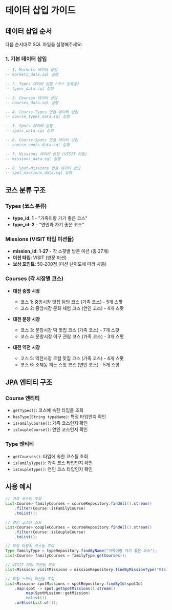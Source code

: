 # 데이터 삽입 가이드

## 데이터 삽입 순서

다음 순서대로 SQL 파일을 실행해주세요:

### 1. 기본 데이터 삽입
```sql
-- 1. Markets 데이터 삽입
-- markets_data.sql 실행

-- 2. Types 데이터 삽입 (코스 분류용)
-- types_data.sql 실행

-- 3. Courses 데이터 삽입
-- courses_data.sql 실행

-- 4. Course-Types 연결 데이터 삽입
-- course_types_data.sql 실행

-- 5. Spots 데이터 삽입
-- spots_data.sql 실행

-- 6. Course-Spots 연결 데이터 삽입
-- course_spots_data.sql 실행

-- 7. Missions 데이터 삽입 (VISIT 타입)
-- missions_data.sql 실행

-- 8. Spot-Missions 연결 데이터 삽입
-- spot_missions_data.sql 실행
```

## 코스 분류 구조

### Types (코스 분류)
- **type_id: 1** - "가족이랑 가기 좋은 코스"
- **type_id: 2** - "연인과 가기 좋은 코스"

### Missions (VISIT 타입 미션들)
- **mission_id: 1-27** - 각 스팟별 방문 미션 (총 27개)
- **미션 타입**: VISIT (방문 미션)
- **보상 포인트**: 50-200점 (미션 난이도에 따라 차등)

### Courses (각 시장별 코스)
- **대전 중앙 시장**
  - 코스 1: 중앙시장 맛집 탐방 코스 (가족 코스) - 5개 스팟
  - 코스 2: 중앙시장 문화 체험 코스 (연인 코스) - 4개 스팟

- **대전 문창 시장**
  - 코스 3: 문창시장 떡 맛집 코스 (가족 코스) - 7개 스팟
  - 코스 4: 문창시장 야구 관람 코스 (가족 코스) - 3개 스팟

- **대전 역전 시장**
  - 코스 5: 역전시장 로컬 맛집 코스 (가족 코스) - 4개 스팟
  - 코스 6: 소제동 히든 스팟 코스 (연인 코스) - 5개 스팟

## JPA 엔티티 구조

### Course 엔티티
- `getTypes()`: 코스에 속한 타입들 조회
- `hasType(String typeName)`: 특정 타입인지 확인
- `isFamilyCourse()`: 가족 코스인지 확인
- `isCoupleCourse()`: 연인 코스인지 확인

### Type 엔티티
- `getCourses()`: 타입에 속한 코스들 조회
- `isFamilyType()`: 가족 코스 타입인지 확인
- `isCoupleType()`: 연인 코스 타입인지 확인

## 사용 예시

```java
// 가족 코스만 조회
List<Course> familyCourses = courseRepository.findAll().stream()
    .filter(Course::isFamilyCourse)
    .toList();

// 연인 코스만 조회
List<Course> coupleCourses = courseRepository.findAll().stream()
    .filter(Course::isCoupleCourse)
    .toList();

// 특정 타입의 코스들 조회
Type familyType = typeRepository.findByName("가족이랑 가기 좋은 코스");
List<Course> familyCourses = familyType.getCourses();

// VISIT 타입 미션들 조회
List<Mission> visitMissions = missionRepository.findByMissionType("VISIT");

// 특정 스팟의 미션들 조회
List<Mission> spotMissions = spotRepository.findById(spotId)
    .map(spot -> spot.getSpotMissions().stream()
        .map(SpotMission::getMission)
        .toList())
    .orElse(List.of());
```
